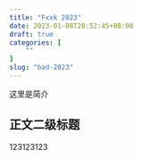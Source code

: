 ```yaml
---
title: "Fxxk 2023"
date: 2023-01-08T20:52:45+08:00
draft: true
categories: [
    ""
]
slug: "bad-2023"
---
```



这里是简介
<!--more-->

## 正文二级标题

123123123
